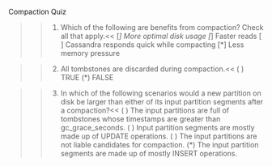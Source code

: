 Compaction Quiz

>>1. Which of the following are benefits from compaction? Check all that apply.<<
[*] More optimal disk usage
[*] Faster reads
[ ] Cassandra responds quick while compacting
[*] Less memory pressure

>>2. All tombstones are discarded during compaction.<<
( ) TRUE 
(*) FALSE 

>>3. In which of the following scenarios would a new partition on disk be larger than either of its input partition segments after a compaction?<<
( ) The input partitions are full of tombstones whose timestamps are greater than gc_grace_seconds.
( ) Input partition segments are mostly made up of UPDATE operations.
( ) The input partitions are not liable candidates for compaction.
(*) The input partition segments are made up of mostly INSERT operations.